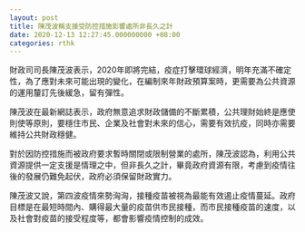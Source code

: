 ```yaml
---
layout: post
title: 陳茂波稱支援受防控措施影響處所非長久之計
date: 2020-12-13 12:27:45.000000000 +08:00
categories: rthk
---
```


財政司司長陳茂波表示，2020年即將完結，疫症打擊環球經濟，明年充滿不確定性，為了應對未來可能出現的變化，在編制來年財政預算案時，更需要為公共資源的運用釐訂先後緩急，留有彈性。

陳茂波在最新網誌表示，政府無意追求財政儲備的不斷累積，公共理財始終是應使則使等原則，要穩住市民、企業及社會對未來的信心，需要有效抗疫，同時亦需要維持公共財政穩健。

對於因防控措施而被政府要求暫時關閉或限制營業的處所，陳茂波認為，利用公共資源提供一定支援是情理之中，但非長久之計，畢竟政府資源有限，考慮到疫情往後的發展仍難免起伏，政府必須保留財政實力。

陳茂波又說，第四波疫情來勢洶洶，接種疫苗被視為最能有效遏止疫情蔓延。政府目標是在最短時間內、購得最大量的疫苗供市民接種，而市民接種疫苗的速度，以及社會對疫苗的接受程度等，都會影響疫情控制的成效。
